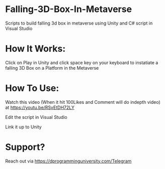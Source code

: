 # Falling-3D-Box-In-Metaverse
Scripts to build falling 3d box in metaverse using Unity and C# script in Visual Studio

# How It Works:

Click on Play in Unity and click space key on your keyboard to instatiate a falling 3D Box on a Platform in the Metaverse

# How To Use:

Watch this video (When it hit 100Likes and Comment will do indepth video) at https://youtu.be/RSvEtDH72LY

Edit the script in Visual Studio

Link it up to Unity

# Support?

Reach out via https://dprogramminguniversity.com/Telegram
